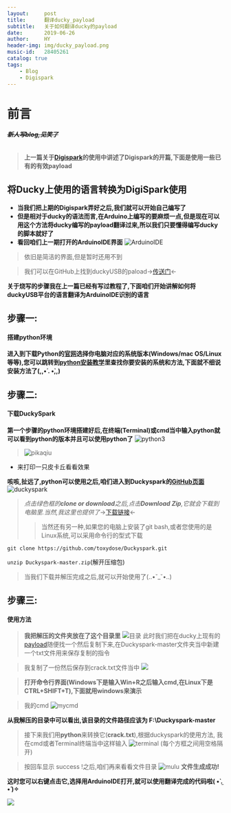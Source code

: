 ```yaml
---
layout:     post
title:      翻译ducky_payload
subtitle:   关于如何翻译ducky的payload
date:       2019-06-26
author:     HY
header-img: img/ducky_payload.png
music-id:   28405261
catalog: true
tags:
    - Blog
    - Digispark
---
```



# 前言
###### _**~~新人写blog,见笑了~~**_
>**上一篇关于[Digispark](https://mhycdh.github.io/2019/06/25/Digispark)的使用中讲述了Digispark的开篇,下面是使用一些已有的有效payload**

## 将Ducky上使用的语言转换为DigiSpark使用
- **当我们把上期的Digispark弄好之后,我们就可以开始自己编写了**
- **但是相对于ducky的语法而言,在Arduino上编写的要麻烦一点,但是现在可以用这个方法将ducky编写的payload翻译过来,所以我们只要懂得编写ducky的脚本就好了**
- **看回咱们上一期打开的ArduinoIDE界面**
![ArduinoIDE](https://raw.githubusercontent.com/MHYCDH/MHYCDH.github.io/master/img/digispard/Arduinoide.png "ArduinoIDE")
>依旧是简洁的界面,但是暂时还用不到

>我们可以在GitHub上找到duckyUSB的paload->[传送门](https://github.com/hak5darren/USB-Rubber-Ducky/wiki/Payloads)<-

**关于烧写的步骤我在上一篇已经有写过教程了,下面咱们开始讲解如何将duckyUSB平台的语言翻译为ArduinoIDE识别的语言**
## 步骤一:
#### 搭建python环境
**进入到下载Python的[官网](https://www.python.org/downloads/)选择你电脑对应的系统版本(Windows/mac OS/Linux等等),您可以跳转到[python安装教学](http://www.runoob.com/python/python-install.html)里查找你要安装的系统和方法,下面就不细说安装方法了(,,•́ . •̀,,)**
## 步骤二:
#### 下载DuckySpark
**第一个步骤的python环境搭建好后,在终端(Terminal)或cmd当中输入python就可以看到python的版本并且可以使用python了**
![python3](https://github.com/MHYCDH/MHYCDH.github.io/blob/master/img/digispark2/Python3.png?raw=true "python3")
>![pikaqiu](https://github.com/MHYCDH/MHYCDH.github.io/blob/master/img/digispark2/pikaqiu.png?raw=true)
- 来打印一只皮卡丘看看效果 

**咳咳,扯远了,python可以使用之后,咱们进入到Duckyspark的[GitHub页面](https://github.com/MHYCDH/MHYCDH.github.io/tree/master/img/digispark2)**
![duckyspark](https://github.com/MHYCDH/MHYCDH.github.io/blob/master/img/digispark2/duckyspark.png?raw=true "duckyspark")
>*点击绿色框的**clone or download**之后,点击**Download Zip**,它就会下载到电脑里.当然,我这里也提供了*->[下载链接](https://github.com/toxydose/Duckyspark/archive/master.zip)<-
>>当然还有另一种,如果您的电脑上安装了git bash,或者您使用的是Linux系统,可以采用命令行的型式下载

`git clone https://github.com/toxydose/Duckyspark.git`

`unzip Duckyspark-master.zip`(解开压缩包)

>当我们下载并解压完成之后,就可以开始使用了(..•˘_˘•..)

## 步骤三:
#### 使用方法

>**我把解压的文件夹放在了这个目录里**
>![目录](https://github.com/MHYCDH/MHYCDH.github.io/blob/master/img/digispark2/mulu.jpeg?raw=true)
>此时我们把在ducky上现有的[payload](https://github.com/hak5darren/USB-Rubber-Ducky/wiki/Payloads)随便找一个然后复制下来,在Duckyspark-master文件夹当中新建一个txt文件用来保存复制的指令

>我复制了一份然后保存到crack.txt文件当中
>![](https://github.com/MHYCDH/MHYCDH.github.io/blob/master/img/digispark2/mulu2.jpeg?raw=true)


>**打开命令行界面(Windows下是输入Win+R之后输入cmd,在Linux下是CTRL+SHIFT+T),下面就用windows来演示**

>我的cmd
![mycmd](https://github.com/MHYCDH/MHYCDH.github.io/blob/master/img/digispark2/webwxgetmsgimg.jpeg?raw=true "mycmd")

**从我解压的目录中可以看出,该目录的文件路径应该为
F:\Duckyspark-master**
>接下来我们用**python**来转换它(**crack.txt**),根据duckyspark的使用方法, 我在cmd或者Terminal终端当中这样输入
![terminal](https://github.com/MHYCDH/MHYCDH.github.io/blob/master/img/digispark2/terminal.jpeg?raw=true)
(每个方框之间用空格隔开)

>按回车显示 success !之后,咱们再来看看文件目录
![mulu](https://github.com/MHYCDH/MHYCDH.github.io/blob/master/img/digispark2/mulu3.jpeg?raw=true)
**文件生成成功!**

**这时您可以右键点击它,选择用ArduinoIDE打开,就可以使用翻译完成的代码啦( •̀ .̫ •́ )✧**

![](https://github.com/MHYCDH/MHYCDH.github.io/blob/master/img/hardwork/gif/tenor%20(5).gif?raw=true)
